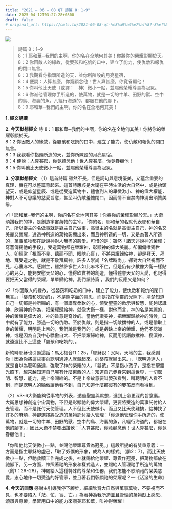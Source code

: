 ```yaml
---
title: "2021 – 06 – 08 QT 詩篇 8：1~9"
date: 2025-04-12T03:27:28+0800
draft: false
# original_url: https://cmtc.tw/2021-06-08-qt-%e8%a9%a9%e7%af%87-8%ef%bc%9a19
---
```


![](/images/qt.jpg)
> 詩篇 8：1\~9  
> 8：1 耶和華─我們的主啊，你的名在全地何其美！你將你的榮耀彰顯於天。  
> 8：2 你因敵人的緣故，從嬰孩和吃奶的口中，建立了能力，使仇敵和報仇的閉口無言。  
> 8：3 我觀看你指頭所造的天，並你所陳設的月亮星宿，  
> 8：4 便說：人算甚麼，你竟顧念他！世人算甚麼，你竟眷顧他！  
> 8：5 你叫他比天使（或譯：　神）微小一點，並賜他榮耀尊貴為冠冕。  
> 8：6 你派他管理你手所造的，使萬物，就是一切的牛羊、田野的獸、空中的鳥、海裏的魚，凡經行海道的，都服在他的腳下。  
> 8：9 耶和華─我們的主啊，你的名在全地何其美！

**1. 經文誦讀**

**2.  今天默想經文**
詩 8：1 耶和華─我們的主啊，你的名在全地何其美！你將你的榮耀彰顯於天。  
8：2 你因敵人的緣故，從嬰孩和吃奶的口中，建立了能力，使仇敵和報仇的閉口無言。  
8：3 我觀看你指頭所造的天，並你所陳設的月亮星宿。  
8：4 便說：人算甚麼，你竟顧念他！世人算甚麼，你竟眷顧他！  
8：5 你叫他比天使微小一點，並賜他榮耀尊貴為冠冕。

**3. 分享默想經文**
（1）這首詩篇 雖然不長，但是詞句與意境優美，又蘊含重要的真理，實在可以整篇背起來。這首詩應該是大衛在平時生活的大自然中，或是抬頭望天，或是仰望星辰、或是從受造萬物中，體會到人的卑微渺小、神的偉大權能，神對人不可思議的慈愛旨意，甚至叫仇敵羞愧閉口，因而情不自禁向神湧出頌贊美辭。

v1「耶和華─我們的主啊，你的名在全地何其美！你將你的榮耀彰顯於天。」大衛頌讚我們的神，是創造宇宙萬物的主宰。「你的名」耶和華的名就代表耶和華自己，所以奉主的名做事就是靠主自己做事，高舉主的名就是高舉主自己，神的名又美麗又榮耀，透過神所造的萬物彰顯出來，而且神所造的一切，又是為著人所造的，萬事萬物都在訴說神對人無盡的慈愛。可惜的是：雖然「諸天述說神的榮耀；穹蒼傳揚他的手段」，受造萬物都在榮耀神，彰顯神的偉大美麗。卻偏偏唯獨世人，卻經常「視而不見、聽而不聞、眼瞎心盲」，不將榮耀歸給神，卻是拜天、拜地、拜受造之物，就是不敬拜真神。許多人崇尚「名牌時尚」，卻對大自然視而不見，心裏麻木。感謝主，雖然許多世人如此麻木不仁，但是仍有少數像大衛一樣貼心的兒女，能夠安慰天父的心，懂得欣賞神的創造，懂得體會天父的大愛，也記得要把天父當得的榮耀，單單歸給神。我們讀詩篇 ，我們的反應又是如何？

v2「你因敵人的緣故，從嬰孩和吃奶的口中，建立了能力，使仇敵和報仇的閉口無言。」「嬰孩和吃奶的」，不是照字面的意思，而是指在聖靈的光照下，清楚知道自己一切都是神所賜的，有一個謙卑柔軟的心，領受聖靈的啟示與智慧，能夠認識神，欣賞神的作為，把榮耀歸給神。就像大衛一樣，對他而言，神的名是美麗的，神的榮耀是偉大的，神的旨意是奇妙的。當他們讚美神，把榮耀歸給神的時候，口中就有了能力，勝過一切的仇敵。至於仇敵，則是指一切敵擋神的人，或是偷取上帝的榮耀，明明是上帝的，我們說是我們的；或是虧缺上帝的榮耀，他們不認識神，或是因為自我中心驕傲自大、不把榮耀歸給神，反而用話語敵擋神、褻瀆神，就遠遠比不上這些「嬰孩和吃奶的」。

新約時耶穌也引過這話：馬太福音11：25，「耶穌說：父阿，天地的主，我感謝你！因為你將這些事向聰明通達人就藏起來，向嬰孩就顯出來。」，「聰明通達人」就是自以為聰明通達，強取了神的榮耀的人。「嬰孩」不是指小孩子，是指在聖靈光照下，越來越知道自己哪有什麼東西的人；知道自己赤身來到這世界，一切聰明、智慧、能力，是上帝賜給的。不是上帝故意要叫嬰孩看到，叫聰明的人看不到，而是聰明人的驕傲讓他看不到，自己知道什麼都沒有的嬰孩反而看得到。

（2）v3\~6大衛能夠從事物的外表，透過聖靈與默想，進到上帝更深的旨意裏。大衛思想神創造宇宙萬物，不但是彰顯祂的偉大榮耀，更要將受造的萬事託付給人去管理，而不是託付天使管理。人不但比天使微小，而且又比天使難搞，給神找了許多的麻煩，神卻選擇將受造的萬物託付給人管理：「你派他管理你手所造的，使萬物，就是一切的牛羊、田野的獸、空中的鳥、海裏的魚，凡經行海道的，都服在他的腳下。」因此大衛不禁發出讚歎：「人算甚麼，你竟顧念他！世人算甚麼，你竟眷顧他！」

「你叫他比天使微小一點，並賜他榮耀尊貴為冠冕。」這段所提的有雙重意義：一方面是指主耶穌的虛己，「取了奴僕的形象，成為人的樣式」（腓2：7），而比天使微小一點，但祂救贖工作完成之後，神就賜給他榮耀、尊貴作冠冕，把萬物都放在祂腳下。另一方面，神照著祂的形象和樣式造人，並賜給人管理祂手所造的萬物（創1：26\~28）。神賜給人這種特殊的尊榮和任務，我們怎能不歌頌祂的榮美慈愛，忠心地作一切受造的好管家，並且著我們彰顯祂的榮耀呢？—《活潑的生命》

**4. 今天的回應**
感謝主引導我停下腳步，細細欣賞大自然與萬事萬物，不要視而不見，也不要陷入「茫、忙、盲、亡。」為著神為我所造並且管理的萬物獻上感恩、頌讚與尊榮，學習用口中的能力來讚美耶和華，叫神得榮耀！

